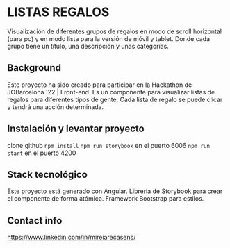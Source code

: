 # LISTAS REGALOS
Visualización de diferentes grupos de regalos en modo de scroll horizontal (para pc) y en modo lista para la versión de móvil y tablet. Donde cada grupo tiene un título, una descripción y unas categorías.

## Background 
Este proyecto ha sido creado para participar en la Hackathon de JOBarcelona '22 | Front-end.
Es un componente para visualizar listas de regalos para diferentes tipos de gente. Cada lista de regalo se puede clicar y tendrá una acción determinada.

## Instalación y levantar proyecto

clone github
`npm install`
`npm run storybook` en el puerto 6006
`npm run start` en el puerto 4200

## Stack tecnológico
Este proyecto está generado con Angular. 
Libreria de Storybook para crear el componente de forma atómica.
Framework Bootstrap para estilos.

## Contact info
https://www.linkedin.com/in/mireiarecasens/